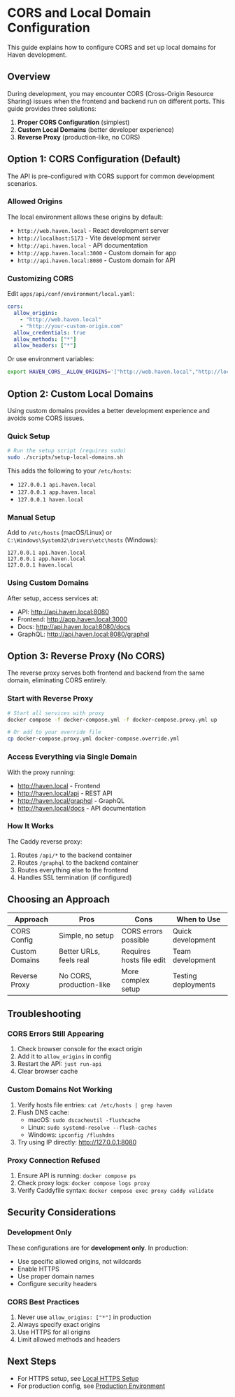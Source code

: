 # CORS and Local Domain Configuration

This guide explains how to configure CORS and set up local domains for Haven development.

## Overview

During development, you may encounter CORS (Cross-Origin Resource Sharing) issues when the frontend and backend run on different ports. This guide provides three solutions:

1. **Proper CORS Configuration** (simplest)
2. **Custom Local Domains** (better developer experience)
3. **Reverse Proxy** (production-like, no CORS)

## Option 1: CORS Configuration (Default)

The API is pre-configured with CORS support for common development scenarios.

### Allowed Origins

The local environment allows these origins by default:
- `http://web.haven.local` - React development server
- `http://localhost:5173` - Vite development server
- `http://api.haven.local` - API documentation
- `http://app.haven.local:3000` - Custom domain for app
- `http://api.haven.local:8080` - Custom domain for API

### Customizing CORS

Edit `apps/api/conf/environment/local.yaml`:

```yaml
cors:
  allow_origins: 
    - "http://web.haven.local"
    - "http://your-custom-origin.com"
  allow_credentials: true
  allow_methods: ["*"]
  allow_headers: ["*"]
```

Or use environment variables:
```bash
export HAVEN_CORS__ALLOW_ORIGINS='["http://web.haven.local","http://localhost:5173"]'
```

## Option 2: Custom Local Domains

Using custom domains provides a better development experience and avoids some CORS issues.

### Quick Setup

```bash
# Run the setup script (requires sudo)
sudo ./scripts/setup-local-domains.sh
```

This adds the following to your `/etc/hosts`:
- `127.0.0.1 api.haven.local`
- `127.0.0.1 app.haven.local`
- `127.0.0.1 haven.local`

### Manual Setup

Add to `/etc/hosts` (macOS/Linux) or `C:\Windows\System32\drivers\etc\hosts` (Windows):

```
127.0.0.1 api.haven.local
127.0.0.1 app.haven.local
127.0.0.1 haven.local
```

### Using Custom Domains

After setup, access services at:
- API: http://api.haven.local:8080
- Frontend: http://app.haven.local:3000
- Docs: http://api.haven.local:8080/docs
- GraphQL: http://api.haven.local:8080/graphql

## Option 3: Reverse Proxy (No CORS)

The reverse proxy serves both frontend and backend from the same domain, eliminating CORS entirely.

### Start with Reverse Proxy

```bash
# Start all services with proxy
docker compose -f docker-compose.yml -f docker-compose.proxy.yml up

# Or add to your override file
cp docker-compose.proxy.yml docker-compose.override.yml
```

### Access Everything via Single Domain

With the proxy running:
- http://haven.local - Frontend
- http://haven.local/api - REST API
- http://haven.local/graphql - GraphQL
- http://haven.local/docs - API documentation

### How It Works

The Caddy reverse proxy:
1. Routes `/api/*` to the backend container
2. Routes `/graphql` to the backend container
3. Routes everything else to the frontend
4. Handles SSL termination (if configured)

## Choosing an Approach

| Approach | Pros | Cons | When to Use |
|----------|------|------|-------------|
| CORS Config | Simple, no setup | CORS errors possible | Quick development |
| Custom Domains | Better URLs, feels real | Requires hosts file edit | Team development |
| Reverse Proxy | No CORS, production-like | More complex setup | Testing deployments |

## Troubleshooting

### CORS Errors Still Appearing

1. Check browser console for the exact origin
2. Add it to `allow_origins` in config
3. Restart the API: `just run-api`
4. Clear browser cache

### Custom Domains Not Working

1. Verify hosts file entries: `cat /etc/hosts | grep haven`
2. Flush DNS cache:
   - macOS: `sudo dscacheutil -flushcache`
   - Linux: `sudo systemd-resolve --flush-caches`
   - Windows: `ipconfig /flushdns`
3. Try using IP directly: http://127.0.0.1:8080

### Proxy Connection Refused

1. Ensure API is running: `docker compose ps`
2. Check proxy logs: `docker compose logs proxy`
3. Verify Caddyfile syntax: `docker compose exec proxy caddy validate`

## Security Considerations

### Development Only

These configurations are for **development only**. In production:
- Use specific allowed origins, not wildcards
- Enable HTTPS
- Use proper domain names
- Configure security headers

### CORS Best Practices

1. Never use `allow_origins: ["*"]` in production
2. Always specify exact origins
3. Use HTTPS for all origins
4. Limit allowed methods and headers

## Next Steps

- For HTTPS setup, see [Local HTTPS Setup](local-https-setup.md)
- For production config, see [Production Environment](../operations/production-setup.md)